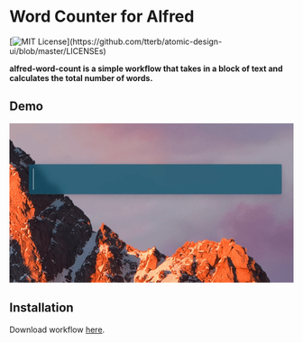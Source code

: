 # Word Counter for Alfred

[![MIT License](https://img.shields.io/apm/l/atomic-design-ui.svg?)](https://github.com/tterb/atomic-design-ui/blob/master/LICENSEs)

**alfred-word-count is a simple workflow that takes in a block of text and calculates the total number of words.**

## Demo

![demo](wc-demo.gif)

## Installation

Download workflow [here](https://github.com/Cool-Runningz/alfred-word-count/blob/main/alfred-word-count.alfredworkflow).
